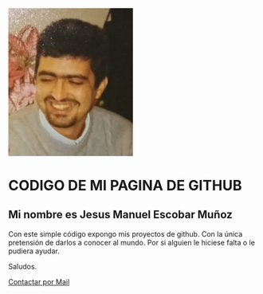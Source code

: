 <img src="https://github.com/Jem-alchemist/Jem-alchemist.github.io/blob/main/Imagenes/yo.png" alt="Micropython" width="250"/>
<h1>CODIGO DE MI PAGINA DE GITHUB</h1>
<h2>Mi nombre es Jesus Manuel Escobar Muñoz</h2>
<p>Con este simple código expongo mis proyectos de github. Con la única pretensión de darlos a conocer al mundo. Por si alguien le hiciese falta o le pudiera ayudar.</p>
<p> Saludos.</p>
<a href="mailto:jem.correo@gmail.com?subject=Contacto%20de%20Github" target="_top">Contactar por Mail</a>
